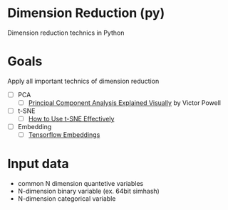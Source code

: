 # Dimension Reduction (py)
Dimension reduction technics in Python

# Goals
Apply all important technics of dimension reduction
- [ ] PCA 
  - [ ] [Principal Component Analysis Explained Visually](http://setosa.io/ev/principal-component-analysis/) by Victor Powell
- [ ] t-SNE
  - [ ] [How to Use t-SNE Effectively](https://distill.pub/2016/misread-tsne/)
- [ ] Embedding
  - [ ] [Tensorflow Embeddings](https://www.tensorflow.org/guide/embedding)
  
# Input data
- common N dimension quantetive variables
- N-dimension binary variable (ex. 64bit simhash)
- N-dimension categorical variable
